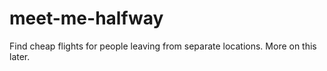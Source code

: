 # meet-me-halfway
Find cheap flights for people leaving from separate locations. More on this later.
